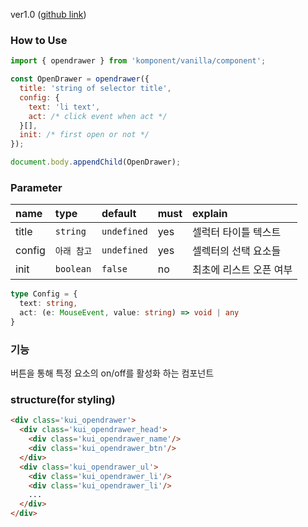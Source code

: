 ver1.0 ([github link](https://github.com/Komponent1/Komponent/tree/master/Vanilla/app/srcs/components/opendrawer))

### How to Use

~~~javascript
import { opendrawer } from 'komponent/vanilla/component';

const OpenDrawer = opendrawer({
  title: 'string of selector title',
  config: {
    text: 'li text',
    act: /* click event when act */
  }[],
  init: /* first open or not */
});

document.body.appendChild(OpenDrawer);
~~~

### Parameter

|name|type|default|must|explain|
|:---|:---|:---|:---|:---|
|title|`string`|`undefined`|yes|셀럭터 타이틀 텍스트|
|config|`아래 참고`|`undefined`|yes|셀렉터의 선택 요소들|
|init|`boolean`|`false`|no|최초에 리스트 오픈 여부|

```typescript
type Config = {
  text: string,
  act: (e: MouseEvent, value: string) => void | any
}
```

### 기능
버튼을 통해 특정 요소의 on/off를 활성화 하는 컴포넌트

### structure(for styling)
```html
<div class='kui_opendrawer'>
  <div class='kui_opendrawer_head'>
    <div class='kui_opendrawer_name'/>
    <div class='kui_opendrawer_btn'/>
  </div>
  <div class='kui_opendrawer_ul'>
    <div class='kui_opendrawer_li'/>
    <div class='kui_opendrawer_li'/>
    ...
  </div>
</div>

```